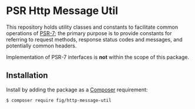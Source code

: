 # PSR Http Message Util

This repository holds utility classes and constants to facilitate common
operations of [PSR-7](https://www.php-fig.org/psr/psr-7/); the primary purpose is
to provide constants for referring to request methods, response status codes and
messages, and potentially common headers.

Implementation of PSR-7 interfaces is **not** within the scope of this package.

## Installation

Install by adding the package as a [Composer](https://getcomposer.org)
requirement:

```bash
$ composer require fig/http-message-util
```
